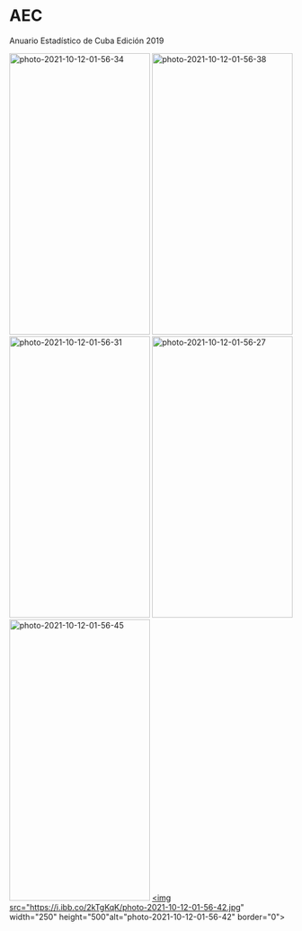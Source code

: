 # AEC
Anuario Estadístico de Cuba Edición 2019

<a href="https://ibb.co/qFXnbWL"><img src="https://i.ibb.co/3YGstM5/photo-2021-10-12-01-56-34.jpg" width="250" height="500" alt="photo-2021-10-12-01-56-34" border="0"></a>
<a href="https://ibb.co/y8GQYG9"><img src="https://i.ibb.co/4j9VY9q/photo-2021-10-12-01-56-38.jpg" width="250" height="500" alt="photo-2021-10-12-01-56-38" border="0"></a>
<a href="https://ibb.co/ykfm3jB"><img src="https://i.ibb.co/4SmwQrg/photo-2021-10-12-01-56-31.jpg" width="250" height="500" alt="photo-2021-10-12-01-56-31" border="0"></a>
<a href="https://ibb.co/cgGY3pD"><img src="https://i.ibb.co/xCpFLcJ/photo-2021-10-12-01-56-27.jpg" width="250" height="500" alt="photo-2021-10-12-01-56-27" border="0"></a>
<a href="https://ibb.co/167VFqL"><img src="https://i.ibb.co/wsBH5WR/photo-2021-10-12-01-56-45.jpg" width="250" height="500" alt="photo-2021-10-12-01-56-45" border="0"></a>
<a href="https://ibb.co/NyMZYxY"><img src="https://i.ibb.co/2kTgKqK/photo-2021-10-12-01-56-42.jpg" width="250" height="500"alt="photo-2021-10-12-01-56-42" border="0"></a>

